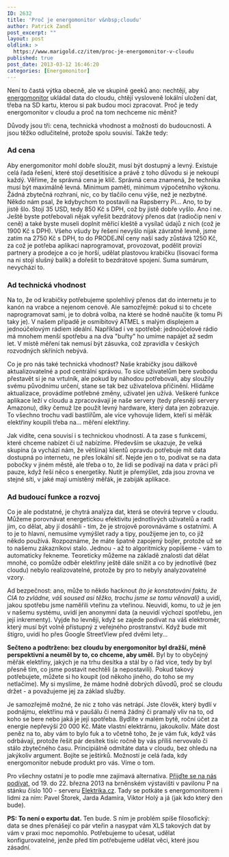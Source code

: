 ```yaml
---
ID: 2632
title: 'Proč je energomonitor v&nbsp;cloudu'
author: Patrick Zandl
post_excerpt: ""
layout: post
oldlink: >
  https://www.marigold.cz/item/proc-je-energomonitor-v-cloudu
published: true
post_date: 2013-03-12 16:46:20
categories: [Energomonitor]
---
```

<p>Není to častá výtka obecně, ale ve skupině geeků ano: nechtějí, aby <a href="http://www.energomonitor.cz">energomonitor</a> ukládal data do cloudu, chtějí vysloveně lokální uložení dat, třeba na SD kartu, kterou si pak budou moci zpracovat. Proč je tedy energomonitor v cloudu a proč na tom nechceme nic měnit?</p>


<p>Důvody jsou tři: cena, technická vhodnost a možnosti do budoucnosti. A jsou těžko odlučitelné, protože spolu souvisí. Takže tedy:</p>


<!--more--><h3>Ad cena</h3>
<p>Aby energomonitor mohl dobře sloužit, musí být dostupný a levný. Existuje celá řada řešení, které stojí desetitisíce a právě z toho důvodu si je nekoupí každý. Věříme, že správná cena je klíč. Správná cena znamená, že technika musí být maximálně levná. Minimum paměti, minimum výpočetního výkonu. Žádná zbytečná rozhraní, nic, co by tlačilo cenu výše, než je nezbytné. Někdo nám psal, že kdybychom to postavili na Rapsberry Pi… Ano, to by jistě šlo. Stojí 35 USD, tedy 850 Kč s DPH, což by jistě dobře vyšlo. Ano i ne. Ještě byste potřebovali nějak vyřešit bezdrátový přenos dat (radiočip není v ceně) a také byste museli doplnit měřící kleště a vysílač údajů z nich (což je 1900 Kč s DPH). Všeho všudy by řešení nevyšlo nijak závratně levně, jsme zatím na 2750 Kč s DPH, to do PRODEJNÍ ceny naší sady zůstává 1250 Kč, za což je potřeba aplikaci naprogramovat, provozovat, podělit provizí partnery a prodejce a co je horší, udělat plastovou krabičku (lisovací forma na ni stojí slušný balík) a dořešit to bezdrátové spojení. Suma sumárum, nevychází to.</p>

<h3>Ad technická vhodnost</h3>
<p>Na to, že od krabičky potřebujeme spolehlivý přenos dat do internetu je to kanón na vrabce a nejenom cenově. Ale samozřejmě: pokud si to chcete naprogramovat sami, je to dobrá volba, na které se hodně naučíte (k tomu Pi taky je). V našem případě je osmibitový ATMEL s malým displejem a jednoúčelovým rádiem ideální. Například i ve spotřebě: jednoúčelové rádio má mnohem menší spotřebu a na dva "buřty" ho umíme napájet až sedm let. V místě měření tak nemusí být zásuvka, což zpravidla v českých rozvodných skříních nebývá.</p>

<p>Co je pro nás také technická vhodnost? Naše krabičky jsou dálkově aktualizovatelné a pod centrální správou. To sice uživatelům bere svobodu přestavět si je na vrtulník, ale pokud by náhodou potřebovali, aby sloužily svému původnímu určení, stane se tak bez uživatelova přičinění. Hlídáme aktualizace, provádíme potřebné změny, uživatel jen užívá. Veškeré funkce aplikace leží v cloudu a zpracovávají je naše servery (tedy přesněji servery Amazonu), díky čemuž lze použít levný hardware, který data jen zobrazuje. To všechno trochu vadí bastlířům, ale více vyhovuje lidem, kteří si měřák elektřiny koupili třeba na… měření elektřiny.</p>

<p>Jak vidíte, cena souvisí i s technickou vhodností. A ta zase s funkcemi, které chceme nabízet či už nabízíme. Především se ukazuje, že velká skupina (a vychází nám, že většina) klientů opravdu potřebuje mít data dostupná po internetu, ne přes lokální síť. Nejde jen o to, podívat se na data pobočky v jiném městě, ale třeba o to, že lidi se podívají na data v práci při pauze, když řeší něco s energetiky. Nutit je přemýšlet, zda jsou zrovna ve stejné síti, v jaké mají umístěný měřák, je zabiják aplikace.</p>

<h3>Ad budoucí funkce a rozvoj</h3>
<p>Co je ale podstatné, je chytrá analýza dat, která se otevírá teprve v cloudu. Můžeme porovnávat energetickou efektivitu jednotlivých uživatelů a radit jim, co dělat, aby jí dosáhli - tím, že je strojově porovnáváme s ostatními. A to je to hlavní, nemusíme vymýšlet rady a tipy, použijeme jen to, co již někdo používá. Rozpoznáme, že máte špatně zapojený bojler, protože už se to našemu zákazníkovi stalo. Jednou - až to algoritmicky popíšeme - vám to automaticky řekneme. Teoreticky můžeme na základě znalosti dat dělat mnohé, co pomůže odběr elektřiny ještě dále snížit a co by jednotlivě (bez cloudu) nebylo realizovatelné, protože by pro to nebyly analyzovatelné vzory.</p>

<p>Ad bezpečnost: ano, může to někdo hacknout <em>(to je konstatování faktu, že CIA to zvládne, váš soused asi těžko, trochu jsme se tomu věnovali)</em> a uvidí, jakou spotřebu jsme naměřili vteřinu za vteřinou. Neuvidí, komu, to už je jen v našemu systému, uvidí jen anonymní data (a neuvidí výchozí spotřebu, jen její inkrementy). Vyjde ho levněji, když se zajede podívat na váš elektroměr, který musí být volně přístupný z veřejného prostranství. Když bude mít štígro, uvidí ho přes Google StreetView před dvěmi lety...</p>

<p><strong>Sečteno a podtrženo: bez cloudu by energomonitor byl dražší, méně perspektivní a neuměl by to, co chceme, aby uměl.</strong> Byl by to obyčejný měřák elektřiny, jakých je na trhu desítka a stál by o řád více, tedy by byl přesně tím, co jsme postavit nechtěli (a nepostavili). Pokud takový potřebujete, můžete si ho koupit (od někoho jiného, do toho se my netlačíme). My si myslíme, že máme hodně dobrých důvodů, proč se cloudu držet - a považujeme jej za základ služby.</p>

<p>Je samozřejmě možné, že nic z toho vás netrápí. Jste člověk, který bydlí v podnájmu, elektřinu má v paušálu či nemá žádný či pramalý vliv na to, od koho se bere nebo jaká je její spotřeba. Bydlíte v malém bytě, roční účet za energie nepřevýší 20 000 Kč. Máte vlastní elektrárnu, jakoukoliv. Máte dost peněz na to, aby vám to bylo fuk a to včetně toho, že je vám fuk, když vás odrbávají, protože řešit pár desítek tisíc ročně by vás příliš nervovalo či stálo zbytečného času. Principiálně odmítáte data v cloudu, bez ohledu na jakýkoliv argument. Bojíte se ještírků. Možností je celá řada, kdy energomonitor nebude produkt pro vás. Víme o tom.</p>

<p>Pro všechny ostatní je to podle mne zajímavá alternativa. <a href="http://blog.energomonitor.cz/navstivte-nas-v-brne-na-veletrhu-amper">Přijďte se na nás podívat,</a> od 19. do 22. března 2013 na brněnském výstavišti v pavilonu P na stánku číslo 100 - serveru <a href="http://www.elektrika.cz">Elektrika.cz</a>. Tady se potkáte s energomonitorem i lidmi za ním: Pavel Štorek, Jarda Adamíra, Viktor Holý a já (jak kdo který den bude).</p>

<p><strong>PS: To není o exportu dat. </strong>Ten bude. S ním je problém spíše filosofický: data se dnes přenášejí co pár vteřin a nasypat vám XLS takových dat by vám v praxi moc nepomohlo. Potřebujeme to učesat, udělat konfigurovatelné, jenže před tím potřebujeme udělat věci, které jsou zásadní. </p>

